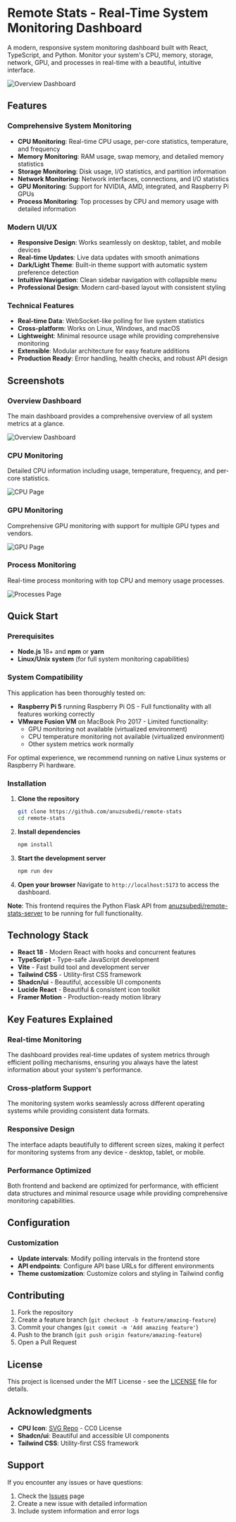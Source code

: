 # Remote Stats - Real-Time System Monitoring Dashboard

A modern, responsive system monitoring dashboard built with React, TypeScript, and Python. Monitor your system's CPU, memory, storage, network, GPU, and processes in real-time with a beautiful, intuitive interface.

![Overview Dashboard](https://i.imgur.com/DnHlIoD.png)

## Features

### Comprehensive System Monitoring
- **CPU Monitoring**: Real-time CPU usage, per-core statistics, temperature, and frequency
- **Memory Monitoring**: RAM usage, swap memory, and detailed memory statistics
- **Storage Monitoring**: Disk usage, I/O statistics, and partition information
- **Network Monitoring**: Network interfaces, connections, and I/O statistics
- **GPU Monitoring**: Support for NVIDIA, AMD, integrated, and Raspberry Pi GPUs
- **Process Monitoring**: Top processes by CPU and memory usage with detailed information

### Modern UI/UX
- **Responsive Design**: Works seamlessly on desktop, tablet, and mobile devices
- **Real-time Updates**: Live data updates with smooth animations
- **Dark/Light Theme**: Built-in theme support with automatic system preference detection
- **Intuitive Navigation**: Clean sidebar navigation with collapsible menu
- **Professional Design**: Modern card-based layout with consistent styling

### Technical Features
- **Real-time Data**: WebSocket-like polling for live system statistics
- **Cross-platform**: Works on Linux, Windows, and macOS
- **Lightweight**: Minimal resource usage while providing comprehensive monitoring
- **Extensible**: Modular architecture for easy feature additions
- **Production Ready**: Error handling, health checks, and robust API design

## Screenshots

### Overview Dashboard
The main dashboard provides a comprehensive overview of all system metrics at a glance.

![Overview Dashboard](https://i.imgur.com/DnHlIoD.png)

### CPU Monitoring
Detailed CPU information including usage, temperature, frequency, and per-core statistics.

![CPU Page](https://i.imgur.com/UXP5O9O.png)

### GPU Monitoring
Comprehensive GPU monitoring with support for multiple GPU types and vendors.

![GPU Page](https://i.imgur.com/z42TO82.png)

### Process Monitoring
Real-time process monitoring with top CPU and memory usage processes.

![Processes Page](https://i.imgur.com/4HKlnNA.png)

## Quick Start

### Prerequisites
- **Node.js** 18+ and **npm** or **yarn**
- **Linux/Unix system** (for full system monitoring capabilities)

### System Compatibility

This application has been thoroughly tested on:
- **Raspberry Pi 5** running Raspberry Pi OS - Full functionality with all features working correctly
- **VMware Fusion VM** on MacBook Pro 2017 - Limited functionality:
  - GPU monitoring not available (virtualized environment)
  - CPU temperature monitoring not available (virtualized environment)
  - Other system metrics work normally

For optimal experience, we recommend running on native Linux systems or Raspberry Pi hardware.

### Installation

1. **Clone the repository**
   ```bash
   git clone https://github.com/anuzsubedi/remote-stats
   cd remote-stats
   ```

2. **Install dependencies**
   ```bash
   npm install
   ```

3. **Start the development server**
   ```bash
   npm run dev
   ```

4. **Open your browser**
   Navigate to `http://localhost:5173` to access the dashboard.

**Note**: This frontend requires the Python Flask API from [anuzsubedi/remote-stats-server](https://github.com/anuzsubedi/remote-stats-server) to be running for full functionality.



## Technology Stack

- **React 18** - Modern React with hooks and concurrent features
- **TypeScript** - Type-safe JavaScript development
- **Vite** - Fast build tool and development server
- **Tailwind CSS** - Utility-first CSS framework
- **Shadcn/ui** - Beautiful, accessible UI components
- **Lucide React** - Beautiful & consistent icon toolkit
- **Framer Motion** - Production-ready motion library

## Key Features Explained

### Real-time Monitoring
The dashboard provides real-time updates of system metrics through efficient polling mechanisms, ensuring you always have the latest information about your system's performance.

### Cross-platform Support
The monitoring system works seamlessly across different operating systems while providing consistent data formats.

### Responsive Design
The interface adapts beautifully to different screen sizes, making it perfect for monitoring systems from any device - desktop, tablet, or mobile.

### Performance Optimized
Both frontend and backend are optimized for performance, with efficient data structures and minimal resource usage while providing comprehensive monitoring capabilities.

## Configuration

### Customization
- **Update intervals**: Modify polling intervals in the frontend store
- **API endpoints**: Configure API base URLs for different environments
- **Theme customization**: Customize colors and styling in Tailwind config

## Contributing

1. Fork the repository
2. Create a feature branch (`git checkout -b feature/amazing-feature`)
3. Commit your changes (`git commit -m 'Add amazing feature'`)
4. Push to the branch (`git push origin feature/amazing-feature`)
5. Open a Pull Request

## License

This project is licensed under the MIT License - see the [LICENSE](LICENSE) file for details.

## Acknowledgments

- **CPU Icon**: [SVG Repo](https://www.svgrepo.com/svg/380893/cpu-computer-processor-technology-hardware) - CC0 License
- **Shadcn/ui**: Beautiful and accessible UI components
- **Tailwind CSS**: Utility-first CSS framework

## Support

If you encounter any issues or have questions:

1. Check the [Issues](https://github.com/your-repo/issues) page
2. Create a new issue with detailed information
3. Include system information and error logs

